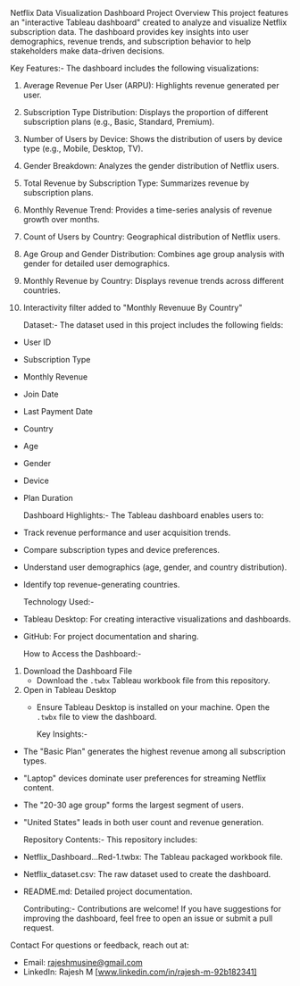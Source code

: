   Netflix Data Visualization Dashboard
Project Overview
This project features an "interactive Tableau dashboard" created to analyze and visualize Netflix subscription data. The dashboard provides key insights into user demographics, 
revenue trends, and subscription behavior to help stakeholders make data-driven decisions. 

  Key Features:-
The dashboard includes the following visualizations:
1. Average Revenue Per User (ARPU): Highlights revenue generated per user.
2. Subscription Type Distribution: Displays the proportion of different subscription plans (e.g., Basic, Standard, Premium).
3. Number of Users by Device: Shows the distribution of users by device type (e.g., Mobile, Desktop, TV).
4. Gender Breakdown: Analyzes the gender distribution of Netflix users.
5. Total Revenue by Subscription Type: Summarizes revenue by subscription plans.
6. Monthly Revenue Trend: Provides a time-series analysis of revenue growth over months.
7. Count of Users by Country: Geographical distribution of Netflix users.
8. Age Group and Gender Distribution: Combines age group analysis with gender for detailed user demographics.
9. Monthly Revenue by Country: Displays revenue trends across different countries.
10. Interactivity filter added to "Monthly Revenuue By Country"
    
     Dataset:-
The dataset used in this project includes the following fields:
- User ID  
- Subscription Type 
- Monthly Revenue 
- Join Date  
- Last Payment Date  
- Country  
- Age  
- Gender  
- Device 
- Plan Duration

     Dashboard Highlights:-
The Tableau dashboard enables users to:
- Track revenue performance and user acquisition trends.
- Compare subscription types and device preferences.
- Understand user demographics (age, gender, and country distribution).
- Identify top revenue-generating countries.

     Technology Used:-
- Tableau Desktop: For creating interactive visualizations and dashboards.
- GitHub: For project documentation and sharing.

     How to Access the Dashboard:-
1. Download the Dashboard File 
   - Download the `.twbx` Tableau workbook file from this repository.
2. Open in Tableau Desktop 
   - Ensure Tableau Desktop is installed on your machine. Open the `.twbx` file to view the dashboard.
  
     Key Insights:-
- The "Basic Plan" generates the highest revenue among all subscription types.  
- "Laptop" devices dominate user preferences for streaming Netflix content.  
- The "20-30 age group" forms the largest segment of users.  
- "United States" leads in both user count and revenue generation.

   Repository Contents:-
This repository includes:
- Netflix_Dashboard...Red-1.twbx: The Tableau packaged workbook file.
- Netflix_dataset.csv: The raw dataset used to create the dashboard.
- README.md: Detailed project documentation.

  Contributing:-
Contributions are welcome! If you have suggestions for improving the dashboard,
feel free to open an issue or submit a pull request.

Contact
For questions or feedback, reach out at:
- Email: rajeshmusine@gmail.com
- LinkedIn: Rajesh M [www.linkedin.com/in/rajesh-m-92b182341]
  
